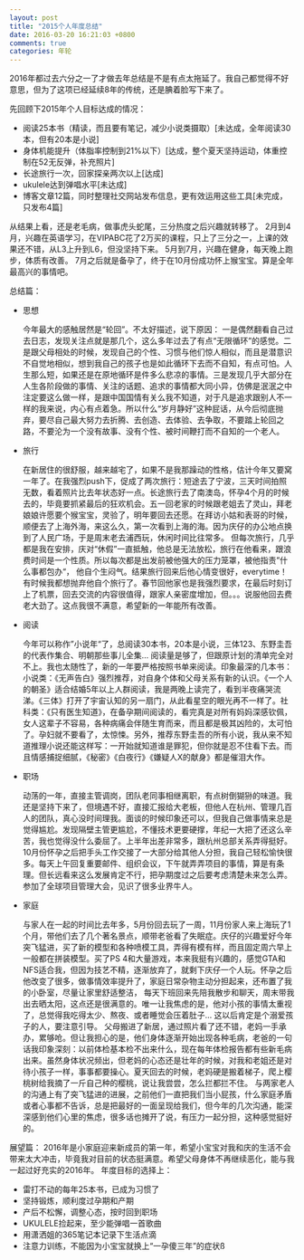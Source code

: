 ```yaml
---
layout: post
title: "2015个人年度总结"
date: 2016-03-20 16:21:03 +0800
comments: true
categories: 年轮
---
```


2016年都过去六分之一了才做去年总结是不是有点太拖延了。我自己都觉得不好意思，但为了这项已经延续8年的传统，还是腆着脸写下来了。

先回顾下2015年个人目标达成的情况：<!--more-->
- 阅读25本书（精读，而且要有笔记，减少小说类摄取）[未达成，全年阅读30本，但有20本是小说]
- 身体机能提升（体脂率控制到21%以下）[达成，整个夏天坚持运动，体重控制在52无反弹，补充照片]
- 长途旅行一次，回家探亲两次以上[达成]
- ukulele达到弹唱水平[未达成]
- 博客文章12篇，同时整理社交网站发布信息，更有效运用这些工具[未完成，只发布4篇]

从结果上看，还是老毛病，做事虎头蛇尾，三分热度之后兴趣就转移了。
2月到4月，兴趣在英语学习，在VIPABC花了2万买的课程，只上了三分之一，上课的效果还不错，从L3上升到L6，但没坚持下来。
5月到7月，兴趣在健身，每天晚上跑步，体质有改善。
7月之后就是备孕了，终于在10月份成功怀上猴宝宝。算是全年最高兴的事情吧。

总结篇：

- 思想

     今年最大的感触居然是“轮回”。不太好描述，说下原因： 一是偶然翻看自己过去日志，发现关注点就是那几个，这么多年过去了有点“无限循环”的感觉。二是跟父母相处的时候，发现自己的个性、习惯与他们惊人相似，而且是潜意识不自觉地相似，想到我自己的孩子也是如此循环下去而不自知，有点可怕。人生那么短，如果还是在原地循环是件多么悲凉的事情。三是发现几乎大部分在人生各阶段做的事情、关注的话题、追求的事情都大同小异，仿佛是泯泯之中注定要这么做一样，是跟中国国情有关么我不知道，对于凡是追求跟别人不一样的我来说，内心有点着急。所以什么“岁月静好”这种屁话，从今后彻底抛弃，要尽自己最大努力去折腾、去创造、去体验、去争取，不要踏上轮回之路，不要沦为一个没有故事、没有个性、被时间鞭打而不自知的一个老人。

- 旅行

     在新居住的很舒服，越来越宅了，如果不是我那躁动的性格，估计今年又要窝一年了。在我强烈push下，促成了两次旅行：短途去了宁波，三天时间拍照无数，看着照片比去年状态好一点。长途旅行去了南澳岛，怀孕4个月的时候去的，毕竟要抓紧最后的狂欢机会。五一回老家的时候跟老姐去了灵山，拜老娘娘许愿要个猴宝宝，灵验了，明年要回去还愿。在拜访小姑和表哥的时候，顺便去了上海外海，来这么久，第一次看到上海的海。因为庆仔的办公地点换到了人民广场，于是周末老去浦西玩，休闲时间比往常多。
     但每次旅行，几乎都是我在安排，庆对“休假”一直抵触，他总是无法放松，旅行在他看来，跟浪费时间是一个性质。所以每次都是出发前被他强大的压力笼罩，被他指责”什么事都包办“， 他自个生闷气。结果旅行回来后他心情变很好，everytime！有时候我都想抛弃他自个旅行了。春节回他家也是我强烈要求，在最后时刻订上了机票，回去交流的内容很值得，跟家人亲密度增加，但。。。说服他回去费老大劲了。这点我很不满意，希望新的一年能所有改善。

- 阅读

     今年可以称作”小说年“了，总阅读30本书，20本是小说，三体123、东野圭吾的代表作集合、明朝那些事儿全集… 阅读量是够了，但跟原计划的清单完全对不上。我也太随性了，新的一年要严格按照书单来阅读。印象最深的几本书：小说类：《无声告白》强烈推荐，对自身个体和父母关系有新的认识。《一个人的朝圣》适合结婚5年以上人群阅读，我是两晚上读完了，看到半夜痛哭流涕。《三体》打开了宇宙认知的另一扇门，从此看星空的眼光再不一样了。社科类：《只有医生知道》，在备孕期间阅读的，看完真是对所有妈妈深感钦佩，女人这辈子不容易，各种病痛会伴随生育而来，而且都是极其凶险的，太可怕了。孕妇就不要看了，太惊悚。另外，推荐东野圭吾的所有小说，我从来不知道推理小说还能这样写：一开始就知道谁是罪犯，但你就是忍不住看下去。而且情感捕捉细腻，《秘密》《白夜行》《嫌疑人X的献身》都是催泪大作。

- 职场

     动荡的一年，直接主管调岗，团队老同事相继离职，有点树倒猢狲的味道。我还是坚持下来了，但境遇不好，直接汇报给大老板，但他人在杭州、管理几百人的团队，真心没时间理我。面谈的时候印象还可以，但我自己做事情来总是觉得尴尬。发现隔壁主管更尴尬，不懂技术更要硬撑，年纪一大把了还这么辛苦，我也觉得没什么委屈了。上半年出差非常多，跟杭州总部关系弄得挺好。10月份怀孕之后把手头工作交接了一大部分给其他人分担，我自己轻松愉快很多。每天上午回复重要邮件、组织会议，下午就弄弄项目的事情，算是有条理。但长远看来这么发展肯定不行，把孕期度过之后要考虑清楚未来怎么弄。
     参加了全球项目管理大会，见识了很多业界牛人。

- 家庭

     与家人在一起的时间比去年多，5月份回去玩了一周，11月份家人来上海玩了1个月，带他们去了几个著名景点，顺带老爸看了失眠症。庆仔的兴趣爱好今年突飞猛进，买了新的模型和各种喷模工具，弄得有模有样，而且固定周六早上一般都在拼装模型。买了PS 4和大量游戏，本来我挺有兴趣的，感觉GTA和NFS适合我，但因为技艺不精，逐渐放弃了，就剩下庆仔一个人玩。怀孕之后他改变了很多，做事情效率提升了，家庭日常杂物主动分担起来，还布置了我的小卧室，尽量让家里舒适整洁， 每天下班回来先陪我散步和聊天，周末带我出去晒太阳，这点还是很满意的。唯一让我焦虑的是，他对小孩的事情太重视了，总觉得我吃得太少、熬夜、或者睡觉会压着肚子… 这以后肯定是个溺爱孩子的人，要注意引导。
     父母搬进了新居，通过照片看了还不错，老妈一手承办，累够呛。但让我担心的是，他们身体逐渐开始出现各种毛病，老爸的一句话我印象深刻：以前体检基本检不出来什么，现在每年体检报告都有些新毛病出来。虽然身体状况频出，但老妈的心态还是壮年的时候，对我和老姐还是对待小孩子一样，事事都要操心。夏天回去的时候，老妈硬是搬着梯子，爬上樱桃树给我摘了一斤自己种的樱桃，说让我尝尝，怎么拦都拦不住。
     与两家老人的沟通上有了突飞猛进的进展，之前他们一直把我们当小屁孩，什么家庭矛盾或者心事都不告诉，总是把最好的一面呈现给我们，但今年的几次沟通，能深深感到他们心里的焦虑，很多话也摊开了说，有压力一起分担，这种感觉挺好的。

展望篇：
2016年是小家庭迎来新成员的第一年，希望小宝宝对我和庆的生活不会带来太大冲击，毕竟我对目前的状态挺满意。希望父母身体不再继续恶化，能与我一起过好充实的2016年。
年度目标的选择上：

- 雷打不动的每年25本书，已成为习惯了
- 坚持锻炼，顺利度过孕期和产期
- 产后不松懈，调整心态，按时回到职场
- UKULELE捡起来，至少能弹唱一首歌曲
- 用潇洒姐的365笔记本记录下生活点滴
- 注意力训练，不能因为小宝宝就换上“一孕傻三年”的症状ß
